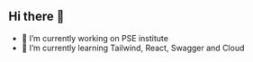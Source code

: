 ## Hi there 👋



- 🔭 I’m currently working on PSE institute
- 🌱 I’m currently learning Tailwind, React, Swagger and Cloud
